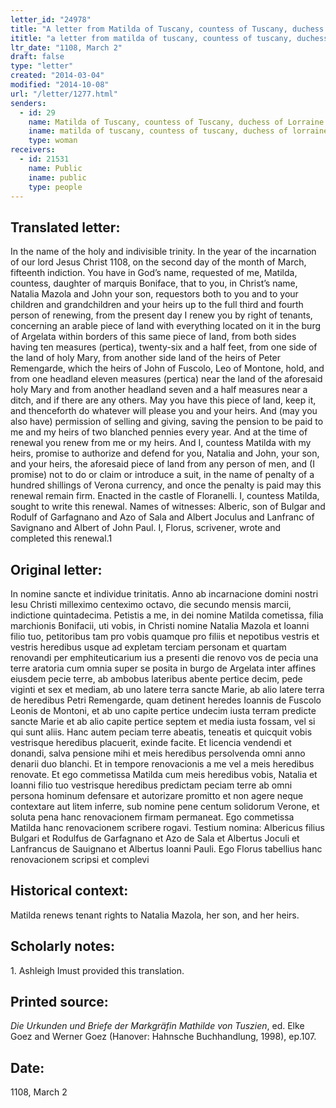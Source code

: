 ```yaml
---
letter_id: "24978"
title: "A letter from Matilda of Tuscany, countess of Tuscany, duchess of Lorraine (1108, March 2)"
ititle: "a letter from matilda of tuscany, countess of tuscany, duchess of lorraine (1108, march 2)"
ltr_date: "1108, March 2"
draft: false
type: "letter"
created: "2014-03-04"
modified: "2014-10-08"
url: "/letter/1277.html"
senders:
  - id: 29
    name: Matilda of Tuscany, countess of Tuscany, duchess of Lorraine
    iname: matilda of tuscany, countess of tuscany, duchess of lorraine
    type: woman
receivers:
  - id: 21531
    name: Public
    iname: public
    type: people
---
```

<h2> Translated letter:</h2>In the name of the holy and indivisible trinity.  In the year of the incarnation of our lord Jesus Christ 1108, on the second day of the month of March, fifteenth indiction.  You have in God’s name, requested of me, Matilda, countess, daughter of marquis Boniface, that to you, in Christ’s name, Natalia Mazola and John your son, requestors both to you and to your children and grandchildren and your heirs up to the full third and fourth person of renewing, from the present day I renew you by right of tenants, concerning an arable piece of land with everything located on it in the burg of Argelata within borders of this same piece of land, from both sides having ten measures (pertica), twenty-six and a half feet, from one side of the land of holy Mary, from another side land of the heirs of Peter Remengarde, which the heirs of John of Fuscolo, Leo of Montone, hold, and from one headland eleven measures (pertica) near the land of the aforesaid holy Mary and from another headland seven and a half measures near a ditch, and if there are any others.  May you have this piece of land, keep it, and thenceforth do whatever will please you and your heirs.  And (may you also have) permission of selling and giving, saving the pension to be paid to me and my heirs of two blanched pennies every year.  And at the time of renewal you renew from me or my heirs.  And I, countess Matilda with my heirs, promise to authorize and defend for you, Natalia and John, your son, and your heirs, the aforesaid piece of land from any person of men, and (I promise) not to do or claim or introduce a suit, in the name of penalty of a hundred shillings of Verona currency, and once the penalty is paid may this renewal remain firm.
	Enacted in the castle of Floranelli.
	I, countess Matilda, sought to write this renewal.
	Names of witnesses: Alberic, son of Bulgar and Rodulf of Garfagnano and Azo of Sala and Albert Joculus and Lanfranc of Savignano and Albert of John Paul.
	I, Florus, scrivener, wrote and completed this renewal.1
<h2 class="mt-4"> Original letter:</h2>In nomine sancte et individue trinitatis. Anno ab incarnacione domini nostri Iesu Christi milleximo centeximo octavo, die secundo mensis marcii, indictione quintadecima. Petistis a me, in dei nomine Matilda cometissa, filia marchionis Bonifacii, uti vobis, in Christi nomine Natalia Mazola et Ioanni filio tuo, petitoribus tam pro vobis quamque pro filiis et nepotibus vestris et vestris heredibus usque ad expletam terciam personam et quartam renovandi per emphiteuticarium ius a presenti die renovo vos de pecia una terre aratoria cum omnia super se posita in burgo de Argelata inter affines eiusdem pecie terre, ab ambobus lateribus abente pertice decim, pede viginti et sex et mediam, ab uno latere terra sancte Marie, ab alio latere terra de heredibus Petri Remengarde, quam detinent heredes Ioannis de Fuscolo Leonis de Montoni, et ab uno capite pertice undecim iusta terram predicte sancte Marie et ab alio capite pertice septem et media iusta fossam, vel si qui sunt aliis. Hanc autem peciam terre abeatis, teneatis et quicquit vobis vestrisque heredibus placuerit, exinde facite. Et licencia vendendi et donandi, salva pensione mihi et meis heredibus persolvenda omni anno denarii duo blanchi. Et in tempore renovacionis a me vel a meis heredibus renovate. Et ego commetissa Matilda cum meis heredibus vobis, Natalia et Ioanni filio tuo vestrisque heredibus predictam peciam terre ab omni persona hominum defensare et autorizare promitto et non agere neque contextare aut litem inferre, sub nomine pene centum solidorum Verone, et soluta pena hanc renovacionem firmam permaneat.
	Ego commetissa Matilda hanc renovacionem scribere rogavi.
	Testium nomina:  Albericus filius Bulgari et Rodulfus de Garfagnano et Azo de Sala et Albertus Joculi et Lanfrancus de Sauignano et Albertus Ioanni Pauli.
	Ego Florus tabellius hanc renovacionem scripsi et complevi
<h2 class="mt-4"> Historical context:</h2>Matilda renews tenant rights to Natalia Mazola, her son, and her heirs.
<h2 class="mt-4"> Scholarly notes:</h2>1. Ashleigh Imust provided this translation.
<h2 class="mt-4"> Printed source:</h2><p><em>Die Urkunden und Briefe der Markgräfin Mathilde von Tuszien</em>, ed. Elke Goez and Werner Goez (Hanover: Hahnsche Buchhandlung, 1998), ep.107.</p><h2 class="mt-4"> Date:</h2>1108, March 2